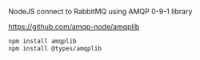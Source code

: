 NodeJS connect to RabbitMQ using AMQP 0-9-1 library

https://github.com/amqp-node/amqplib

```bash
npm install amqplib
npm install @types/amqplib
```

